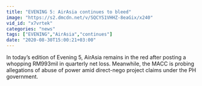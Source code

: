 ```yaml
---
title: "EVENING 5: AirAsia continues to bleed"
image: "https://s2.dmcdn.net/v/SQCYS1VHHZ-8eaGix/x240"
vid_id: "x7vrtek"
categories: "news"
tags: ["EVENING","AirAsia","continues"]
date: "2020-08-30T15:00:21+03:00"
---
```

In today’s edition of Evening 5, AirAsia remains in the red after posting a whopping RM993mil in quarterly net loss. Meanwhile, the MACC is probing allegations of abuse of power amid direct-nego project claims under the PH government.
